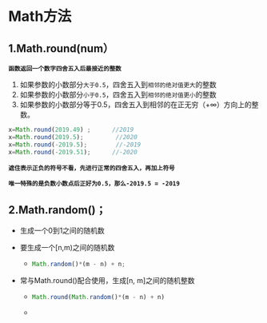 # Math方法

## 1.Math.round(num）

**`函数返回一个数字四舍五入后最接近的整数`**

1. 如果参数的小数部分`大于0.5`，四舍五入到`相邻的绝对值更大`的整数
2. 如果参数的小数部分`小于0.5`，四舍五入到`相邻的绝对值更小`的整数
3. 如果参数的小数部分等于0.5，四舍五入到相邻的在正无穷（+∞）方向上的整数。

``` javascript
x=Math.round(2019.49) ;      //2019
x=Math.round(2019.5);         //2020
x=Math.round(-2019.5);        //-2019
x=Math.round(-2019.51);      //-2020
```

**`遮住表示正负的符号不看，先进行正常的四舍五入，再加上符号`**

**`唯一特殊的是负数小数点后正好为0.5，那么-2019.5 = -2019`**

## 2.Math.random()；

- 生成一个0到1之间的随机数

- 要生成一个[n,m)之间的随机数

  - ``` javascript
    Math.random()*(m - n) + n;
    ```

- 常与Math.round()配合使用，生成[n, m]之间的随机整数

  - ``` javascript
    Math.round(Math.random()*(m - n) + n)
    ```

  - 